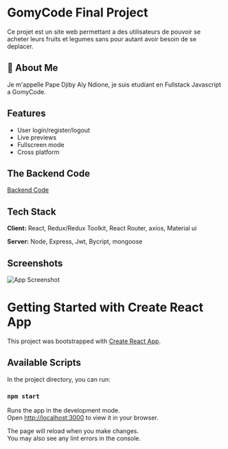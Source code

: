 
# GomyCode Final Project

Ce projet est un site web permettant a des utilisateurs de pouvoir se acheter leurs fruits et legumes sans pour autant avoir besoin de se deplacer.


## 🚀 About Me
Je m'appelle Pape Djiby Aly Ndione, je suis etudiant en Fullstack Javascript a GomyCode.



## Features

- User login/register/logout
- Live previews
- Fullscreen mode
- Cross platform


## The Backend Code

[Backend Code](https://github.com/djiby26/api_final_gmc/tree/master)


## Tech Stack

**Client:** React, Redux/Redux Toolkit, React Router, axios, Material ui

**Server:** Node, Express, Jwt, Bycript, mongoose


## Screenshots

![App Screenshot](https://via.placeholder.com/468x300?text=App+Screenshot+Here)




# Getting Started with Create React App

This project was bootstrapped with [Create React App](https://github.com/facebook/create-react-app).

## Available Scripts

In the project directory, you can run:

### `npm start`

Runs the app in the development mode.\
Open [http://localhost:3000](http://localhost:3000) to view it in your browser.

The page will reload when you make changes.\
You may also see any lint errors in the console.
